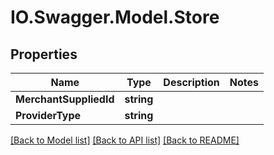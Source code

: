 # IO.Swagger.Model.Store
## Properties

Name | Type | Description | Notes
------------ | ------------- | ------------- | -------------
**MerchantSuppliedId** | **string** |  | 
**ProviderType** | **string** |  | 

[[Back to Model list]](../README.md#documentation-for-models) [[Back to API list]](../README.md#documentation-for-api-endpoints) [[Back to README]](../README.md)

